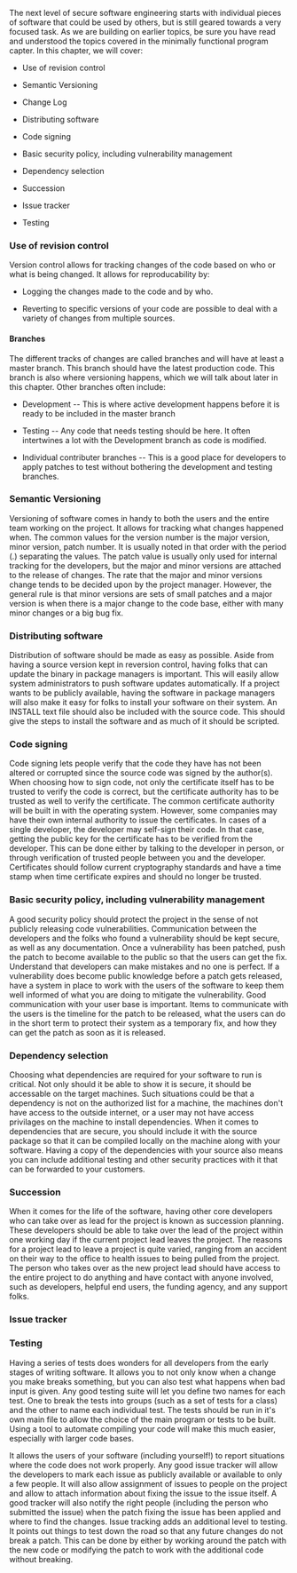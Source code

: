 <!--
.. title: Level 2: BASIC SOFTWARE ENGINEERING PRACTICE
.. slug: level-2
.. date: 2019-04-12 15:21:19 UTC-04:00
.. tags: 
.. category: 
.. link: 
.. description: 
.. type: text
-->

The next level of secure software engineering starts with individual pieces of software that could be used by others, but is still geared towards a very focused task. As we are building on earlier topics, be sure you have read and understood the topics covered in the minimally functional program capter. In this chapter, we will cover:

* Use of revision control

* Semantic Versioning

* Change Log

* Distributing software

* Code signing

* Basic security policy, including vulnerability management

* Dependency selection

* Succession

* Issue tracker

* Testing

### Use of revision control

Version control allows for tracking changes of the code based on who or what is being changed. It allows for reproducability by:

* Logging the changes made to the code and by who.

* Reverting to specific versions of your code are possible to deal with a variety of changes from multiple sources.

#### Branches

The different tracks of changes are called branches and will have at least a master branch. This branch should have the latest production code. This branch is also where versioning happens, which we will talk about later in this chapter.  Other branches often include:

* Development -- This is where active development happens before it is ready to be included in the master branch

* Testing -- Any code that needs testing should be here. It often intertwines a lot with the Development branch as code is modified.

* Individual contributer branches -- This is a good place for developers to apply patches to test without bothering the development and testing branches.

### Semantic Versioning

Versioning of software comes in handy to both the users and the entire team working on the project. It allows for tracking what changes happened when. The common values for the version number is the major version, minor version, patch number. It is usually noted in that order with the period (.) separating the values. The patch value is usually only used for internal tracking for the developers, but the major and minor versions are attached to the release of changes. The rate that the major and minor versions change tends to be decided upon by the project manager. However, the general rule is that minor versions are sets of small patches and a major version is when there is a major change to the code base, either with many minor changes or a big bug fix.

### Distributing software

Distribution of software should be made as easy as possible. Aside from having a source version kept in reversion control, having folks that can update the binary in package managers is important. This will easily allow system administrators to push software updates automatically. If a project wants to be publicly available, having the software in package managers will also make it easy for folks to install your software on their system. An INSTALL text file should also be included with the source code. This should give the steps to install the software and as much of it should be scripted.

### Code signing

Code signing lets people verify that the code they have has not been altered or corrupted since the source code was signed by the author(s). When choosing how to sign code, not only the certificate itself has to be trusted to verify the code is correct, but the certificate authority has to be trusted as well to verify the certificate. The common certificate authority will be built in with the operating system. However, some companies may have their own internal authority to issue the certificates. In cases of a single developer, the developer may self-sign their code. In that case, getting the public key for the certificate has to be verified from the developer. This can be done either by talking to the developer in person, or through verification of trusted people between you and the developer. Certificates should follow current cryptography standards and have a time stamp when time certificate expires and should no longer be trusted.

### Basic security policy, including vulnerability management

A good security policy should protect the project in the sense of not publicly releasing code vulnerabilities. Communication between the developers and the folks who found a vulnerability should be kept secure, as well as any documentation. Once a vulnerability has been patched, push the patch to become available to the public so that the users can get the fix. Understand that developers can make mistakes and no one is perfect. If a vulnerability does become public knowledge before a patch gets released, have a system in place to work with the users of the software to keep them well informed of what you are doing to mitigate the vulnerability. Good communication with your user base is important. Items to communicate with the users is the timeline for the patch to be released, what the users can do in the short term to protect their system as a temporary fix, and how they can get the patch as soon as it is released.

### Dependency selection

Choosing what dependencies are required for your software to run is critical. Not only should it be able to show it is secure, it should be accessable on the target machines. Such situations could be that a dependency is not on the authorized list for a machine, the machines don't have access to the outside internet, or a user may not have access privilages on the machine to install dependencies. When it comes to dependencies that are secure, you should include it with the source package so that it can be compiled locally on the machine along with your software. Having a copy of the dependencies with your source also means you can include additional testing and other security practices with it that can be forwarded to your customers.

### Succession

When it comes for the life of the software, having other core developers who can take over as lead for the project is known as succession planning. These developers should be able to take over the lead of the project within one working day if the current project lead leaves the project. The reasons for a project lead to leave a project is quite varied, ranging from an accident on their way to the office to health issues to being pulled from the project. The person who takes over as the new project lead should have access to the entire project to do anything and have contact with anyone involved, such as developers, helpful end users, the funding agency, and any support folks.

### Issue tracker


### Testing

Having a series of tests does wonders for all developers from the early stages of writing software. It allows you to not only know when a change you make breaks something, but you can also test what happens when bad input is given. Any good testing suite will let you define two names for each test. One to break the tests into groups (such as a set of tests for a class) and the other to name each individual test. The tests should be run in it's own main file to allow the choice of the main program or tests to be built. Using a tool to automate compiling your code will make this much easier, especially with larger code bases.

It allows the users of your software (including yourself!) to report situations where the code does not work properly. Any good issue tracker will allow the developers to mark each issue as publicly available or available to only a few people. It will also allow assignment of issues to people on the project and allow to attach information about fixing the issue to the issue itself. A good tracker will also notify the right people (including the person who submitted the issue) when the patch fixing the issue has been applied and where to find the changes. Issue tracking adds an additional level to testing. It points out things to test down the road so that any future changes do not break a patch. This can be done by either by working around the patch with the new code or modifying the patch to work with the additional code without breaking.
